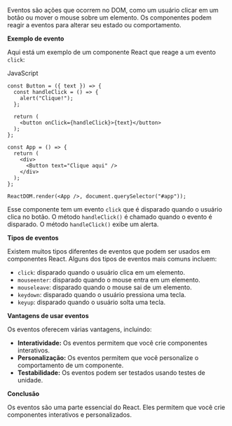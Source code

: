 Eventos são ações que ocorrem no DOM, como um usuário clicar em um botão ou mover o mouse sobre um elemento. Os componentes podem reagir a eventos para alterar seu estado ou comportamento.

**Exemplo de evento**

Aqui está um exemplo de um componente React que reage a um evento `click`:

JavaScript

```
const Button = ({ text }) => {
  const handleClick = () => {
    alert("Clique!");
  };

  return (
    <button onClick={handleClick}>{text}</button>
  );
};

const App = () => {
  return (
    <div>
      <Button text="Clique aqui" />
    </div>
  );
};

ReactDOM.render(<App />, document.querySelector("#app"));
```

Esse componente tem um evento `click` que é disparado quando o usuário clica no botão. O método `handleClick()` é chamado quando o evento é disparado. O método `handleClick()` exibe um alerta.

**Tipos de eventos**

Existem muitos tipos diferentes de eventos que podem ser usados em componentes React. Alguns dos tipos de eventos mais comuns incluem:

- `click`: disparado quando o usuário clica em um elemento.
- `mouseenter`: disparado quando o mouse entra em um elemento.
- `mouseleave`: disparado quando o mouse sai de um elemento.
- `keydown`: disparado quando o usuário pressiona uma tecla.
- `keyup`: disparado quando o usuário solta uma tecla.

**Vantagens de usar eventos**

Os eventos oferecem várias vantagens, incluindo:

- **Interatividade:** Os eventos permitem que você crie componentes interativos.
- **Personalização:** Os eventos permitem que você personalize o comportamento de um componente.
- **Testabilidade:** Os eventos podem ser testados usando testes de unidade.

**Conclusão**

Os eventos são uma parte essencial do React. Eles permitem que você crie componentes interativos e personalizados.